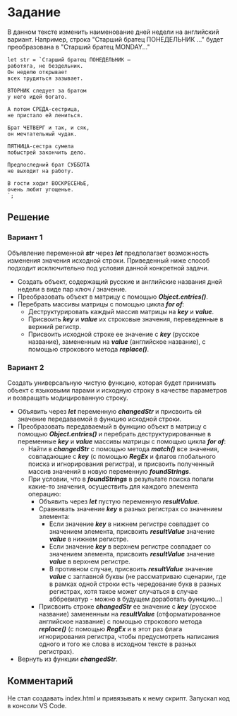 # Задание

В данном тексте изменить наименование дней недели на английский вариант. Например, строка "Старший братец ПОНЕДЕЛЬНИК ..." будет преобразована в "Старший братец MONDAY..."

```
let str = `Старший братец ПОНЕДЕЛЬНИК –
работяга, не бездельник.
Он неделю открывает
всех трудиться зазывает.

ВТОРНИК следует за братом
у него идей богато.

А потом СРЕДА-сестрица,
не пристало ей лениться.

Брат ЧЕТВЕРГ и так, и сяк,
он мечтательный чудак.

ПЯТНИЦА-сестра сумела
побыстрей закончить дело.

Предпоследний брат СУББОТА
не выходит на работу.

В гости ходит ВОСКРЕСЕНЬЕ,
очень любит угощенье.
`;
```

## Решение

### Вариант 1

Объявление переменной **_str_** через **_let_** предполагает возможность изменения значения исходной строки. Приведенный ниже способ подходит исключительно под условия данной конкретной задачи.

- Создать объект, содержащий русские и английские названия дней недели в виде пар ключ / значение.
- Преобразовать объект в матрицу с помощью **_Object.entries()_**.
- Перебрать массивы матрицы с помощью цикла **_for of_**:
  - Деструктурировать каждый массив матрицы на **_key_** и **_value_**.
  - Присвоить **_key_** и **_value_** их строковые значения, переведенные в верхний регистр.
  - Присвоить исходной строке ее значение с **_key_** (русское название), замененным на **_value_** (английское название), с помощью строкового метода **_replace()_**.

### Вариант 2

Создать универсальную чистую функцию, которая будет принимать объект с языковыми парами и исходную строку в качестве параметров и возвращать модицированную строку.

- Объявить через **_let_** переменную **_changedStr_** и присвоить ей значение передаваемой в функцию исходной строки.
- Преобразовать передаваемый в функцию объект в матрицу с помощью **_Object.entries()_** и перебрать деструктурированные в переменные **_key_** и **_value_** массивы матрицы с помощью цикла **_for of_**:
  - Найти в **_changedStr_** с помощью метода **_match()_** все значения, совпадающие с **_key_** (с помощью **_RegEx_** и флагов глобального поиска и игнорирования регистра), и присвоить полученный массив значений в новую переменную **_foundStrings_**.
  - При условии, что в **_foundStrings_** в результате поиска попали какие-то значения, осуществить для каждого элемента операцию:
    - Объявить через **_let_** пустую переменную **_resultValue_**.
    - Сравнивать значение **_key_** в разных регистрах со значением элемента:
      - Если значение **_key_** в нижнем регистре совпадает со значением элемента, присвоить **_resultValue_** значение **_value_** в нижнем регистре.
      - Если значение **_key_** в верхнем регистре совпадает со значением элемента, присвоить **_resultValue_** значение **_value_** в верхнем регистре.
      - В противном случае, присвоить **_resultValue_** значение **_value_** с заглавной буквы (не рассматриваю сценарии, где в рамках одной строки есть чередование букв в разных регистрах, хотя такое может случаться в случае аббревиатур - можно в будущем доработать функцию...)
    - Присвоить строке **_changedStr_** ее значение с **_key_** (русское название) замененным на **_resultValue_** (отформатированное английское название) с помощью строкового метода **_replace()_** (с помощью **_RegEx_** и в этот раз флага игнорирования регистра, чтобы предусмотреть написания одного и того же слова в исходном тексте в разных регистрах).
- Вернуть из функции **_changedStr_**.

## Комментарий

Не стал создавать index.html и привязывать к нему скрипт. Запускал код в консоли VS Code.

